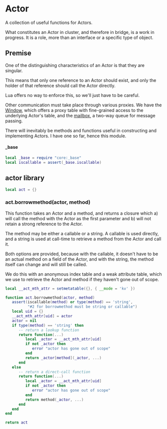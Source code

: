 # Actor

  A collection of useful functions for Actors\.

What constitutes an Actor in cluster, and therefore in bridge, is a work in
progress\.  It is a role, more than an interface or a specific type of object\.


## Premise

  One of the distinguishing characteristics of an Actor is that they are
singular\.

This means that only one reference to an Actor should exist, and only the
holder of that reference should call the Actor directly\.

Lua offers no way to enforce this, so we'll just have to be careful\.

Other communication must take place through various proxies\.  We have the
[Window](https://gitlab.com/special-circumstance/DEFAULT_PROJECT/), which offers a proxy table with fine\-grained
access to the underlying Actor's table, and the [mailbox](https://gitlab.com/special-circumstance/DEFAULT_PROJECT/),
a two\-way queue for message passing\.

There will inevitably be methods and functions useful in constructing and
implementing Actors\.  I have one so far, hence this module\.


#### \_base

```lua
local _base = require "core:_base"
local iscallable = assert(_base.iscallable)
```


## actor library

```lua
local act = {}
```


### act\.borrowmethod\(actor, method\)

  This function takes an Actor and a method, and returns a closure which a\)
will call the method with the Actor as the first parameter and b\) will not
retain a strong reference to the Actor\.

The method may be either a callable or a string\.  A callable is used directly,
and a string is used at call\-time to retrieve a method from the Actor and call
it\.

Both options are provided, because with the callable, it doesn't have to be an
actual method on a field of the Actor, and with the string, the method itself
can change and will still be called\.

We do this with an anonymous index table and a weak attribute table, which we
use to retrieve the Actor and method if they haven't gone out of scope\.

```lua
local __act_mth_attr = setmetatable({}, { __mode = 'kv' })

function act.borrowmethod(actor, method)
   assert(iscallable(method) or type(method) == 'string',
          "#2 for borrowmethod must be string or callable")
   local uid = {}
   __act_mth_attr[uid] = actor
   actor = nil
   if type(method) == 'string' then
      -- return a lookup function
      return function(...)
         local _actor = __act_mth_attr[uid]
         if not _actor then
            error "actor has gone out of scope"
         end
         return _actor[method](_actor, ...)
      end
   else
      -- return a direct-call function
      return function(...)
         local _actor = __act_mth_attr[uid]
         if not _actor then
            error "actor has gone out of scope"
         end
         return method(_actor, ...)
      end
   end
end
```

```lua
return act
```
